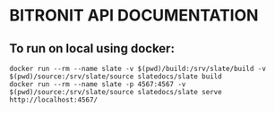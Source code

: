 # BITRONIT API DOCUMENTATION

## To run on local using docker:
```shell
docker run --rm --name slate -v $(pwd)/build:/srv/slate/build -v $(pwd)/source:/srv/slate/source slatedocs/slate build
docker run --rm --name slate -p 4567:4567 -v $(pwd)/source:/srv/slate/source slatedocs/slate serve 
http://localhost:4567/
```
